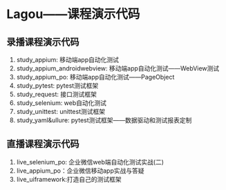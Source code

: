 # Lagou——课程演示代码
## 录播课程演示代码
1. study_appium: 移动端app自动化测试     
2. study_appium_androidwebview: 移动端app自动化测试——WebView测试    
3. study_appium_po: 移动端app自动化测试——PageObject    
4. study_pytest: pytest测试框架  
5. study_request: 接口测试框架  
6. study_selenium: web自动化测试  
7. study_unittest: unittest测试框架  
8. study_yaml&ullure: pytest测试框架——数据驱动和测试报表定制  
## 直播课程演示代码
1. live_selenium_po: 企业微信web端自动化测试实战(二)   
2. live_appium_po：企业微信移动app实战与答疑  
3. live_uiframework:打造自己的测试框架

